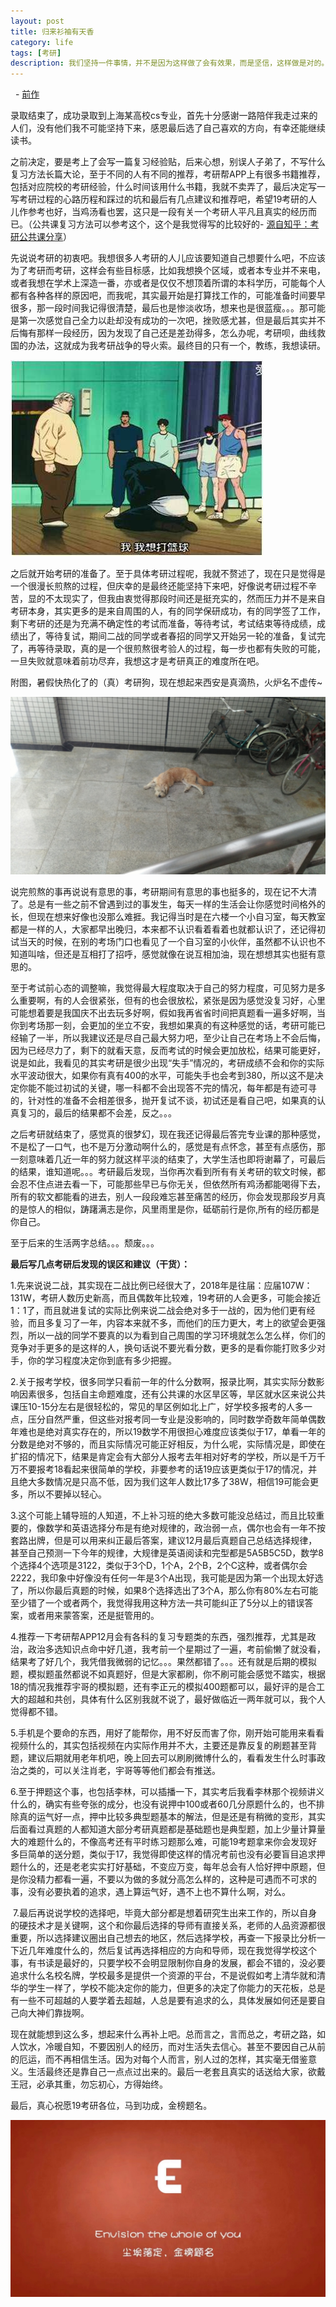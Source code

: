 ```yaml
---
layout: post
title: 归来衫袖有天香
category: life
tags: [考研]
description: 我们坚持一件事情，并不是因为这样做了会有效果，而是坚信，这样做是对的。
---
```



   - [前作](http://Yangtiancoder.github.io/life/2017/12/25/important-expperiences/)
    

录取结束了，成功录取到上海某高校cs专业，首先十分感谢一路陪伴我走过来的人们，没有他们我不可能坚持下来，感恩最后选了自己喜欢的方向，有幸还能继续读书。
   

之前决定，要是考上了会写一篇复习经验贴，后来心想，别误人子弟了，不写什么复习方法长篇大论，至于不同的人有不同的推荐，考研帮APP上有很多书籍推荐，包括对应院校的考研经验，什么时间该用什么书籍，我就不卖弄了，最后决定写一写考研过程的心路历程和踩过的坑和最后有几点建议和推荐吧，希望19考研的人儿作参考也好，当鸡汤看也罢，这只是一段有关一个考研人平凡且真实的经历而已。（公共课复习方法可以参考这个，这个是我觉得写的比较好的- [源自知乎：考研公共课分享](https://zhuanlan.zhihu.com/p/33780631)）


先说说考研的初衷吧。我想很多人考研的人儿应该要知道自己想要什么吧，不应该为了考研而考研，这样会有些目标感，比如我想换个区域，或者本专业并不来电，或者我想在学术上深造一番，亦或者是仅仅不想顶着所谓的本科学历，可能每个人都有各种各样的原因吧，而我呢，其实最开始是打算找工作的，可能准备时间要早很多，那一段时间我记得很清楚，最后也是惨淡收场，想来也是很蓝瘦。。。那可能是第一次感觉自己全力以赴却没有成功的一次吧，挫败感尤甚，但是最后其实并不后悔有那样一段经历，因为发现了自己还是差劲得多，怎么办呢，考研呗，曲线救国的办法，这就成为我考研战争的导火索。最终目的只有一个，教练，我想读研。
   
  
 ![简陋的草图](https://github.com/Yangtiancoder/Yangtiancoder.github.io/blob/master/assets/images/timg.jpg?raw=true)
  
   
之后就开始考研的准备了。至于具体考研过程呢，我就不赘述了，现在只是觉得是一个很漫长煎熬的过程，但庆幸的是最终还能坚持下来吧，好像说考研过程不辛苦，显的不太现实了，但我由衷觉得那段时间还是挺充实的，然而压力并不是来自考研本身，其实更多的是来自周围的人，有的同学保研成功，有的同学签了工作，剩下考研的还是为充满不确定性的考试而准备，等待考试，考试结束等待成绩，成绩出了，等待复试，期间二战的同学或者春招的同学又开始另一轮的准备，复试完了，再等待录取，真的是一个很煎熬很考验人的过程，每一步也都有失败的可能，一旦失败就意味着前功尽弃，我想这才是考研真正的难度所在吧。
   
   
附图，暑假快热化了的（真）考研狗，现在想起来西安是真滴热，火炉名不虚传~

![简陋的草图](https://github.com/Yangtiancoder/Yangtiancoder.github.io/blob/master/assets/images/IMG_20170720_112410.jpg?raw=true)
   
   
说完煎熬的事再说说有意思的事，考研期间有意思的事也挺多的，现在记不大清了。总是有一些之前不曾遇到过的事发生，每天一样的生活会让你感觉时间格外的长，但现在想来好像也没那么难捱。我记得当时是在六楼一个小自习室，每天教室都是一样的人，大家都早出晚归，本来都不认识看着看着也就都认识了，还记得初试当天的时候，在别的考场门口也看见了一个自习室的小伙伴，虽然都不认识也不知道叫啥，但还是互相打了招呼，感觉就像在说互相加油，现在想想其实也挺有意思的。
   
  
至于考试前心态的调整嘛，我觉得最大程度取决于自己的努力程度，可见努力是多么重要啊，有的人会很紧张，但有的也会很放松，紧张是因为感觉没复习好，心里可能想着要是我国庆不出去玩多好啊，假如我再省省时间把真题看一遍多好啊，当你到考场那一刻，会更加的坐立不安，我想如果真的有这种感觉的话，考研可能已经输了一半，所以我建议还是尽自己最大努力吧，至少让自己在考场上不会后悔，因为已经尽力了，剩下的就看天意，反而考试的时候会更加放松，结果可能更好，说是如此，我看见的其实考研是很少出现“失手”情况的，考研成绩不会和你的实际水平波动很大，如果你有真有400的水平，可能失手也会考到380，所以这不是决定你能不能过初试的关键，哪一科都不会出现答不完的情况，每年都是有迹可寻的，针对性的准备不会相差很多，抛开复试不谈，初试还是看自己吧，如果真的认真复习的，最后的结果都不会差，反之。。。
  
   
之后考研就结束了，感觉真的很梦幻，现在我还记得最后答完专业课的那种感觉，不是松了一口气，也不是万分激动啊什么的，感觉是有点怀念，甚至有点感伤，那一刻意味着几近一年的努力就这样平淡的结束了，大学生活也即将谢幕了，可最后的结果，谁知道呢。。。考研最后发现，当你再次看到所有有关考研的软文时候，都会忍不住点进去看一下，可能那些早已与你无关，但依然所有鸡汤都能喝得下去，所有的软文都能看的进去，别人一段段难忘甚至痛苦的经历，你会发现那段岁月真的是惊人的相似，踌躇满志是你，风里雨里是你，砥砺前行是你,所有的经历都是你自己。 


至于后来的生活两字总结。。。颓废。。。


**最后写几点考研后发现的误区和建议（干货）：**


  1.先来说说二战，其实现在二战比例已经很大了，2018年是往届：应届107W：131W，考研人数历史新高，而且偶数年比较难，19考研的人会更多，可能会接近1：1了，而且就进复试的实际比例来说二战会绝对多于一战的，因为他们更有经验，而且多复习了一年，内容本来就不多，而他们的压力更大，考上的欲望会更强烈，所以一战的同学不要真的以为看到自己周围的学习环境就怎么怎么样，你们的竞争对手更多的是这样的人，换句话说不要光看分数，更多的是看你能打败多少对手，你的学习程度决定你到底有多少把握。
  
  2.关于报考学校，很多同学只看前一年的什么分数啊，报录比啊，其实实际分数影响因素很多，包括自主命题难度，还有公共课的水区旱区等，旱区就水区来说公共课压10-15分左右是很轻松的，常见的旱区例如北上广，好学校多报考的人多一点，压分自然严重，但这些对报考同一专业是没影响的，同时数学奇数年简单偶数年难也是绝对真实存在的，所以19数学不用很担心难度应该类似于17，单看一年的分数是绝对不够的，而且实际情况可能正好相反，为什么呢，实际情况是，即使在扩招的情况下，结果是肯定会有大部分人报考去年相对好考的学校，所以是千万千万不要报考18看起来很简单的学校，非要参考的话19应该更类似于17的情况，并且绝大多数情况是只高不低，因为我们这年人数比17多了38W，相信19可能会更多，所以不要掉以轻心。
 
  3.这个可能上辅导班的人知道，不上补习班的绝大多数可能没总结过，而且比较重要的，像数学和英语选择分布是有绝对规律的，政治弱一点，偶尔也会有一年不按套路出牌，但是可以用来纠正最后答案，建议12月最后真题自己总结选择规律，甚至自己预测一下今年的规律，大规律是英语阅读和完型都是5A5B5C5D，数学8个选择4个选项是3122，类似于3个D，1个A，2个B，2个C这种，或者偶尔会2222，我印象中好像没有任何一年是3个A出现，我可能是因为第一个出现太好选了，所以你最后真题的时候，如果8个选择选出了3个A，那么你有80%左右可能至少错了一个或者两个，我觉得我用这种方法一共可能纠正了5分以上的错误答案，或者用来蒙答案，还是挺管用的。
  
  4.推荐一下考研帮APP12月会有各科的复习专题类的东西，强烈推荐，尤其是政治，政治多选知识点命中好几道，我考前一个星期过了一遍，考前偷懒了就没看，结果考了好几个，我凭借我微弱的记忆。。。果然都错了。。。还有就是后期的模拟题，模拟题虽然都说不如真题好，但是大家都刷，你不刷可能会感觉不踏实，根据18的情况我推荐宇哥的模拟题，还有李正元的模拟400题都可以，最好评的是合工大的超越和共创，具体有什么区别我就不说了，最好做临近一两年就可以，我个人觉得都不错。
  
  5.手机是个要命的东西，用好了能帮你，用不好反而害了你，刚开始可能用来看看视频什么的，其实包括视频在内实际作用并不大，主要还是靠反复的刷题甚至背题，建议后期就用老年机吧，晚上回去可以刷刷微博什么的，看看发生什么时事政治之类的，可以关注肖老，宇哥等等他们都会有推送。
  
  6.至于押题这个事，也包括李林，可以插播一下，其实考后我看李林那个视频讲义什么的，确实有些夸张的成分，也没有说押中100或者60几分原题什么的，也不排除真的运气好一点，押中比较多典型题基本的解法，但是还是有稍微的变形，其实后面看过真题的人都知道大部分考研真题都是基础题也是典型题，加上少量计算量大的难题什么的，不像高考还有平时练习题那么难，可能19考题拿来你会发现好多巨简单的送分题，类似于17，我觉得即使这样的情况考前也没有必要盲目追求押题什么的，还是老老实实打好基础，不变应万变，每年总会有人恰好押中原题，但是你没精力都看一遍，不要以为做的多就分高怎么样的，这种是可遇而不可求的事，没有必要执着的追求，遇上算运气好，遇不上也不算什么啊，对么。
  
  7.最后再说说学校的选择吧，毕竟大部分都是想着研究生出来工作的，所以自身的硬技术才是关键啊，这个和你最后选择的导师有直接关系，老师的人品资源都很重要，所以选择建议圈出自己想去的地区，然后选择学校，再查一下报录比分析一下近几年难度什么的，然后复试再选择相应的方向和导师，现在我觉得学校这个事，有书读是最好的，只要学校不会明显限制你自身的发展，都会不错的，没必要追求什么名校名牌，学校最多是提供一个资源的平台，不是说假如考上清华就和清华的学生一样了，学校不能决定你的能力，但更多的决定了你能力的天花板，总是有一些不可超越的人要学着去超越，人总是要有追求的么，具体发展如何还是要自己向大神们靠拢啊。


现在就能想到这么多，想起来什么再补上吧。总而言之，言而总之，考研之路，如人饮水，冷暖自知，不要因别人的经历，而对生活失去信心。甚至不要因自己从前的厄运，而不再相信生活。因为对每个人而言，别人过的怎样，其实毫无借鉴意义。生活最终还是靠自己一点点过出来的。最后一老套且真实的话送给大家，欲戴王冠，必承其重，勿忘初心，方得始终。
  
  
最后，真心祝愿19考研各位，马到功成，金榜题名。

  ![简陋的草图](https://github.com/Yangtiancoder/Yangtiancoder.github.io/blob/master/assets/images/1523350653664.jpeg?raw=true)
        
  
  

